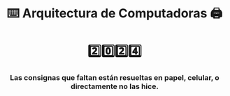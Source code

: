 <h1 align="center">⌨️ Arquitectura de Computadoras 🖨️</h1>
<h1 align="center">2️⃣0️⃣2️⃣4️⃣</h1>
<h3 align="center">Las consignas que faltan están resueltas en papel, celular, o directamente no las hice.</h3>
